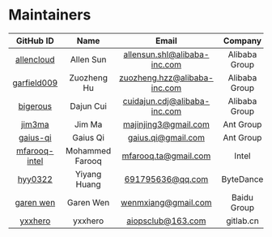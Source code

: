 # Maintainers

<!-- markdownlint-disable -->

|                     GitHub ID                     |      Name       |            Email             |    Company    |
| :-----------------------------------------------: | :-------------: | :--------------------------: | :-----------: |
|    [allencloud](https://github.com/allencloud)    |    Allen Sun    | allensun.shl@alibaba-inc.com | Alibaba Group |
|   [garfield009](https://github.com/garfield009)   |   Zuozheng Hu   | zuozheng.hzz@alibaba-inc.com | Alibaba Group |
|      [bigerous](https://github.com/bigerous)      |    Dajun Cui    | cuidajun.cdj@alibaba-inc.com | Alibaba Group |
|        [jim3ma](https://github.com/jim3ma)        |     Jim Ma      |     majinjing3@gmail.com     |   Ant Group   |
|      [gaius-qi](https://github.com/gaius-qi)      |    Gaius Qi     |      gaius.qi@gmail.com      |   Ant Group   |
| [mfarooq-intel](https://github.com/mfarooq-intel) | Mohammed Farooq |     mfarooq.ta@gmail.com     |     Intel     |
|       [hyy0322](https://github.com/hyy0322)       |  Yiyang Huang   |       691795636@qq.com       |   ByteDance   |
|     [garen wen](https://github.com/garenwen)      |    Garen Wen    |     wenmxiang@gmail.com      |  Baidu Group  |
|       [yxxhero](https://github.com/yxxhero)       |     yxxhero     |      aiopsclub@163.com       |   gitlab.cn   |

<!-- markdownlint-restore -->
